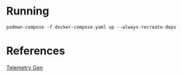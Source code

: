 # Running
`podman-compose -f docker-compose.yaml up --always-recreate-deps`

# References
[Telemetry Gen](https://github.com/open-telemetry/opentelemetry-collector-contrib/tree/main/cmd/telemetrygen)